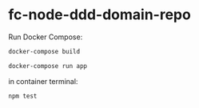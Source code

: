 # fc-node-ddd-domain-repo

Run Docker Compose:

```sh
docker-compose build

docker-compose run app

```
in container terminal:

```sh
npm test
```